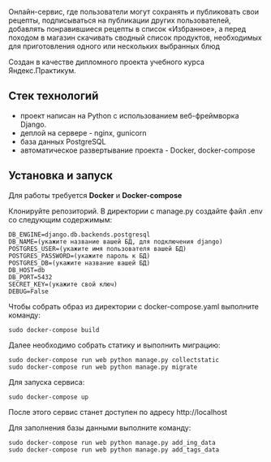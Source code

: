 Онлайн-сервис, где пользователи могут сохранять и публиковать свои рецепты, 
подписываться на публикации других пользователей, добавлять 
понравившиеся рецепты в список «Избранное», а перед походом в магазин скачивать
сводный список продуктов, необходимых для приготовления одного или нескольких 
выбранных блюд

Cоздан в качестве дипломного проекта учебного курса Яндекс.Практикум.

## Стек технологий
- проект написан на Python с использованием веб-фреймворка Django.
- деплой на сервере - nginx, gunicorn
- база данных PostgreSQL
- автоматическое развертывание проекта - Docker, docker-compose

## Установка и запуск

Для работы требуется **Docker** и **Docker-compose**

Клонируйте репозиторий. В директории с manage.py создайте файл .env со следующим
содержимым:

```  
DB_ENGINE=django.db.backends.postgresql
DB_NAME=(укажите название вашей БД, для подключения django)
POSTGRES_USER=(укажите имя пользователя вашей БД)
POSTGRES_PASSWORD=(укажите пароль к БД)
POSTGRES_DB=(укажите название вашей БД)
DB_HOST=db
DB_PORT=5432
SECRET_KEY=(укажите свой ключ)
DEBUG=False
```
Чтобы собрать образ из директории с docker-compose.yaml выполните команду:
````
sudo docker-compose build
````
Далее необходимо собрать статику и выполнить миграцию:
````
sudo docker-compose run web python manage.py collectstatic
sudo docker-compose run web python manage.py migrate
````
Для запуска сервиса:
````
sudo docker-compose up
````
После этого сервис станет доступен по адресу http://localhost

Для заполнения базы данными выполните команду:
````
sudo docker-compose run web python manage.py add_ing_data
sudo docker-compose run web python manage.py add_tags_data
````